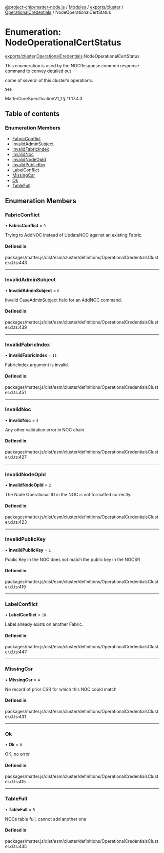 [@project-chip/matter-node.js](../README.md) / [Modules](../modules.md) / [exports/cluster](../modules/exports_cluster.md) / [OperationalCredentials](../modules/exports_cluster.OperationalCredentials.md) / NodeOperationalCertStatus

# Enumeration: NodeOperationalCertStatus

[exports/cluster](../modules/exports_cluster.md).[OperationalCredentials](../modules/exports_cluster.OperationalCredentials.md).NodeOperationalCertStatus

This enumeration is used by the NOCResponse common response command to convey detailed out

come of several of this cluster’s operations.

**`See`**

MatterCoreSpecificationV1_1 § 11.17.4.3

## Table of contents

### Enumeration Members

- [FabricConflict](exports_cluster.OperationalCredentials.NodeOperationalCertStatus.md#fabricconflict)
- [InvalidAdminSubject](exports_cluster.OperationalCredentials.NodeOperationalCertStatus.md#invalidadminsubject)
- [InvalidFabricIndex](exports_cluster.OperationalCredentials.NodeOperationalCertStatus.md#invalidfabricindex)
- [InvalidNoc](exports_cluster.OperationalCredentials.NodeOperationalCertStatus.md#invalidnoc)
- [InvalidNodeOpId](exports_cluster.OperationalCredentials.NodeOperationalCertStatus.md#invalidnodeopid)
- [InvalidPublicKey](exports_cluster.OperationalCredentials.NodeOperationalCertStatus.md#invalidpublickey)
- [LabelConflict](exports_cluster.OperationalCredentials.NodeOperationalCertStatus.md#labelconflict)
- [MissingCsr](exports_cluster.OperationalCredentials.NodeOperationalCertStatus.md#missingcsr)
- [Ok](exports_cluster.OperationalCredentials.NodeOperationalCertStatus.md#ok)
- [TableFull](exports_cluster.OperationalCredentials.NodeOperationalCertStatus.md#tablefull)

## Enumeration Members

### FabricConflict

• **FabricConflict** = ``9``

Trying to AddNOC instead of UpdateNOC against an existing Fabric.

#### Defined in

packages/matter.js/dist/esm/cluster/definitions/OperationalCredentialsCluster.d.ts:443

___

### InvalidAdminSubject

• **InvalidAdminSubject** = ``6``

Invalid CaseAdminSubject field for an AddNOC command.

#### Defined in

packages/matter.js/dist/esm/cluster/definitions/OperationalCredentialsCluster.d.ts:439

___

### InvalidFabricIndex

• **InvalidFabricIndex** = ``11``

FabricIndex argument is invalid.

#### Defined in

packages/matter.js/dist/esm/cluster/definitions/OperationalCredentialsCluster.d.ts:451

___

### InvalidNoc

• **InvalidNoc** = ``3``

Any other validation error in NOC chain

#### Defined in

packages/matter.js/dist/esm/cluster/definitions/OperationalCredentialsCluster.d.ts:427

___

### InvalidNodeOpId

• **InvalidNodeOpId** = ``2``

The Node Operational ID in the NOC is not formatted correctly.

#### Defined in

packages/matter.js/dist/esm/cluster/definitions/OperationalCredentialsCluster.d.ts:423

___

### InvalidPublicKey

• **InvalidPublicKey** = ``1``

Public Key in the NOC does not match the public key in the NOCSR

#### Defined in

packages/matter.js/dist/esm/cluster/definitions/OperationalCredentialsCluster.d.ts:419

___

### LabelConflict

• **LabelConflict** = ``10``

Label already exists on another Fabric.

#### Defined in

packages/matter.js/dist/esm/cluster/definitions/OperationalCredentialsCluster.d.ts:447

___

### MissingCsr

• **MissingCsr** = ``4``

No record of prior CSR for which this NOC could match

#### Defined in

packages/matter.js/dist/esm/cluster/definitions/OperationalCredentialsCluster.d.ts:431

___

### Ok

• **Ok** = ``0``

OK, no error

#### Defined in

packages/matter.js/dist/esm/cluster/definitions/OperationalCredentialsCluster.d.ts:415

___

### TableFull

• **TableFull** = ``5``

NOCs table full, cannot add another one

#### Defined in

packages/matter.js/dist/esm/cluster/definitions/OperationalCredentialsCluster.d.ts:435
